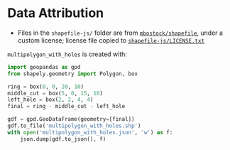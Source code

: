 # Data Attribution

- Files in the `shapefile-js/` folder are from [`mbostock/shapefile`](https://github.com/mbostock/shapefile), under a custom license; license file copied to [`shapefile-js/LICENSE.txt`](shapefile-js/LICENSE.txt)

`multipolygon_with_holes` is created with:

```py
import geopandas as gpd
from shapely.geometry import Polygon, box

ring = box(0, 0, 20, 10)
middle_cut = box(5, 0, 15, 10)
left_hole = box(2, 2, 4, 4)
final = ring - middle_cut - left_hole

gdf = gpd.GeoDataFrame(geometry=[final])
gdf.to_file('multipolygon_with_holes.shp')
with open('multipolygon_with_holes.json', 'w') as f:
    json.dump(gdf.to_json(), f)
```

